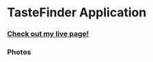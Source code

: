 # TasteFinder Application 

### [Check out my live page!](https://traviswhittington88.github.io/tastefinder/)

### Photos 





